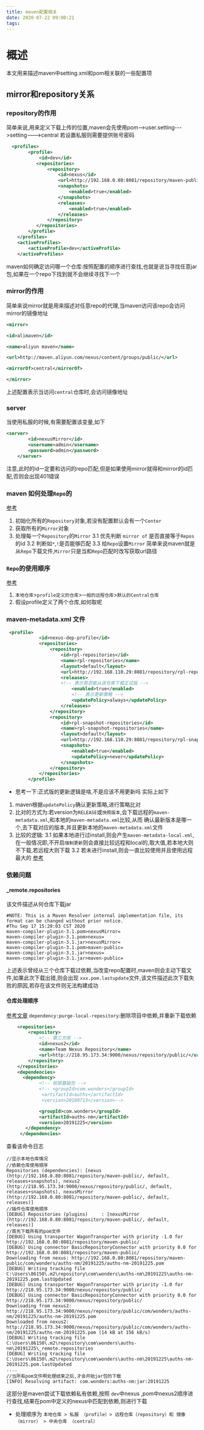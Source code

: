 ```yaml
---
title: maven配置相关
date: 2020-07-22 09:00:21
tags: 
---
```

# 概述
本文用来描述maven中setting.xml和pom相关联的一些配置项
## mirror和repository关系
### repository的作用
简单来说,用来定义下载上传的位置,maven会先使用pom-->user.setting--->setting--->central
若设置私服则需要提供账号密码
```xml
  <profiles>
        <profile>
            <id>dev</id>
           <repositories>
               <repository>
                   <id>nexus</id>
                   <url>http://192.168.0.80:8081/repository/maven-public/</url>
                   <snapshots>
                       <enabled>true</enabled>
                   </snapshots>
                   <releases>
                       <enabled>true</enabled>
                   </releases>
               </repository>
           </repositories>
        </profile>
    </profiles>
    <activeProfiles>
        <activeProfile>dev</activeProfile>
    </activeProfiles>
```
 maven如何确定访问哪一个仓库:按照配置的顺序进行查找,也就是说当寻找任意jar包,如果在一个repo下找到就不会继续寻找下一个
### mirror的作用
简单来说mirror就是用来描述对任意repo的代理,当maven访问该repo会访问mirror的镜像地址
```xml
<mirror>

<id>alimaven</id>

<name>aliyun maven</name>

<url>http://maven.aliyun.com/nexus/content/groups/public/</url>

<mirrorOf>central</mirrorOf>

</mirror>
```
上述配置表示当访问`central`仓库时,会访问镜像地址
### server
当使用私服的时候,有需要配置该变量,如下
```xml
<server>
		<id>nexusMirror</id>
		<username>admin</username>
		<password>admin</password>
	</server>
```
注意,此时的id一定要和访问的repo匹配,但是如果使用mirror就得和mirror的id匹配,否则会出现401错误
### maven 如何处理`Repo`的
[参考](https://www.cnblogs.com/ctxsdhy/p/8482725.html)
1. 初始化所有的`Repository`对象,若没有配置默认会有一个`Center`
2. 获取所有的`Mirror`对象
3. 处理每一个`Repository`的`Mirror`
    3.1 优先判断 `mirror of` 是否直接等于`Repos`的id
    3.2 判断如`*`,`!`是否能够匹配
    3.3 给`Repo`设置`Mirror`
简单来说maven就是从`Repo`下载文件,`Mirror`只是当和`Repo`匹配时改写获取url路径
### `Repo`的使用顺序
[参考](https://swenfang.github.io/2018/06/03/Maven-Priority/)
1. `本地仓库`>`profile定义的仓库`>`一般的远程仓库`>`默认的Central仓库`
2. 假设profile定义了两个仓库,如何取呢
### maven-metadata.xml 文件
```xml
 <profile>
            <id>nexus-dep-profile</id>
            <repositories>
                <repository>
                    <id>rpl-repositories</id>
                    <name>rpl-repositories</name>
                    <layout>default</layout>
                    <url>http://192.168.110.29:8081/repository/rpl-repositories/</url>
                    <releases>
                    <!-- 表示是否能从该仓库下载正式版 -->
                        <enabled>true</enabled>  
                        <!-- 表示更新策略 -->
                        <updatePolicy>always</updatePolicy>
                    </releases>
                </repository>
                <repository>
                    <id>rpl-snapshot-repositories</id>
                    <name>rpl-snapshot-repositories</name>
                    <layout>default</layout>
                    <url>http://192.168.110.29:8081/repository/rpl-snapshot-repositories/</url>
                    <snapshots>
                        <enabled>true</enabled>
                        <updatePolicy>never</updatePolicy>
                    </snapshots>
                </repository>
            </repositories>
        </profile>
```
- 思考一下:正式版的更新逻辑是啥,不是应该不用更新吗
实际上如下
1. maven根据`updatePolicy`确认更新策略,进行策略比对
2. 比对的方式为:若version为`RELEASE`或`快照版本`,会下载远程的`maven-metadata.xml`,和本地的`maven-metadata.xml`比较,从而
确认最新版本是哪一个,去下载对应的版本,并且更新本地的`maven-metadata.xml`文件
3. 比较的逻辑:
    3.1 如果本地进行过install,则会产生`maven-metadata-local.xml`,在一般情况即,不开启`强制更新`则会直接比较远程和local的,取大值,若本地大则不下载,若远程大则下载
    3.2 若未进行install,则会一直比较使用并且使用远程最大的
[参考](https://www.jianshu.com/p/6c5e2b7b9408)
### 依赖问题
#### _remote.repositories
该文件描述从何仓库下载jar
```
#NOTE: This is a Maven Resolver internal implementation file, its format can be changed without prior notice.
#Thu Sep 17 15:20:03 CST 2020
maven-compiler-plugin-3.1.pom>nexusMirror=  
maven-compiler-plugin-3.1.pom>nexus=
maven-compiler-plugin-3.1.jar>nexusMirror=
maven-compiler-plugin-3.1.pom>maven-public=
maven-compiler-plugin-3.1.jar>nexus=
maven-compiler-plugin-3.1.jar>maven-public=
```
上述表示曾经从三个仓库下载过依赖,当改变repo配置时,maven则会主动下载文件,如果此次下载出错,则会出现
`xxx.pom.lastupdate`文件,该文件描述此次下载失败的原因,若存在该文件则无法构建成功
#### 仓库处理顺序
[参考文章](https://swenfang.github.io/2018/06/03/Maven-Priority/)
`dependency:purge-local-repository`:删除项目中依赖,并重新下载依赖
```xml
    <repositories>
        <repository>
            <!-- 第三方库 -->
            <id>nexus2</id>
            <name>Team Nexus Repository</name>
            <url>http://218.95.173.34:9000/nexus/repository/public/</url>
        </repository>
    </repositories>
    <dependencies>
      <dependency>
            <!-- 权限基础包 -->
            <!-- <groupId>com.wonders</groupId>
             <artifactId>auths</artifactId>
             <version>20180713</version>-->

            <groupId>com.wonders</groupId>
            <artifactId>auths-nm</artifactId>
            <version>20191225</version>
       </dependency>    
     </dependencies>  
```
查看该命令日志
```
//显示本地仓库情况
//依赖仓库使用顺序
Repositories (dependencies): [nexus (http://192.168.0.80:8081/repository/maven-public/, default, releases+snapshots), nexus2 (http://218.95.173.34:9000/nexus/repository/public/, default, releases+snapshots), nexusMirror (http://192.168.0.80:8081/repository/maven-public/, default, releases)] 
//插件仓库使用顺序
[DEBUG] Repositories (plugins)     : [nexusMirror (http://192.168.0.80:8081/repository/maven-public/, default, releases)]
//首先下载所有的pom文件
[DEBUG] Using transporter WagonTransporter with priority -1.0 for http://192.168.0.80:8081/repository/maven-public/
[DEBUG] Using connector BasicRepositoryConnector with priority 0.0 for http://192.168.0.80:8081/repository/maven-public/
Downloading from nexus: http://192.168.0.80:8081/repository/maven-public/com/wonders/auths-nm/20191225/auths-nm-20191225.pom
[DEBUG] Writing tracking file C:\Users\86150\.m2\repository\com\wonders\auths-nm\20191225\auths-nm-20191225.pom.lastUpdated
[DEBUG] Using transporter WagonTransporter with priority -1.0 for http://218.95.173.34:9000/nexus/repository/public/
[DEBUG] Using connector BasicRepositoryConnector with priority 0.0 for http://218.95.173.34:9000/nexus/repository/public/
Downloading from nexus2: http://218.95.173.34:9000/nexus/repository/public/com/wonders/auths-nm/20191225/auths-nm-20191225.pom
Downloaded from nexus2: http://218.95.173.34:9000/nexus/repository/public/com/wonders/auths-nm/20191225/auths-nm-20191225.pom (14 kB at 156 kB/s)
[DEBUG] Writing tracking file C:\Users\86150\.m2\repository\com\wonders\auths-nm\20191225\_remote.repositories
[DEBUG] Writing tracking file C:\Users\86150\.m2\repository\com\wonders\auths-nm\20191225\auths-nm-20191225.pom.lastUpdated
....
//当所有pom文件啊处理结束之后,才会开始jar包的下载
[INFO] Resolving artifact: com.wonders:auths-nm:jar:20191225
```
这部分是maven尝试下载依赖私有依赖,按照 `dev`中nexus ,pom中nexus2顺序进行查找,结果在pom中定义的nexus中匹配到依赖,则进行下载
- 处理顺序为
`本地仓库 > 私服 （profile）> 远程仓库（repository）和 镜像 （mirror） > 中央仓库 （central）`